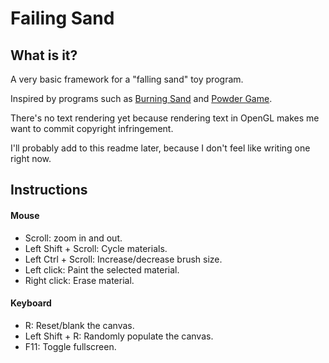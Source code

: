 # Failing Sand

## What is it?

A very basic framework for a "falling sand" toy program.

Inspired by programs such as [Burning Sand](http://siebn.de/games/bs) and [Powder Game](https://dan-ball.jp/en/javagame/dust/).

There's no text rendering yet because rendering text in OpenGL makes me want to commit copyright infringement.

I'll probably add to this readme later, because I don't feel like writing one right now.

## Instructions

#### Mouse
- Scroll: zoom in and out.
- Left Shift + Scroll: Cycle materials.
- Left Ctrl + Scroll: Increase/decrease brush size.
- Left click: Paint the selected material.
- Right click: Erase material.

#### Keyboard
- R: Reset/blank the canvas.
- Left Shift + R: Randomly populate the canvas.
- F11: Toggle fullscreen.